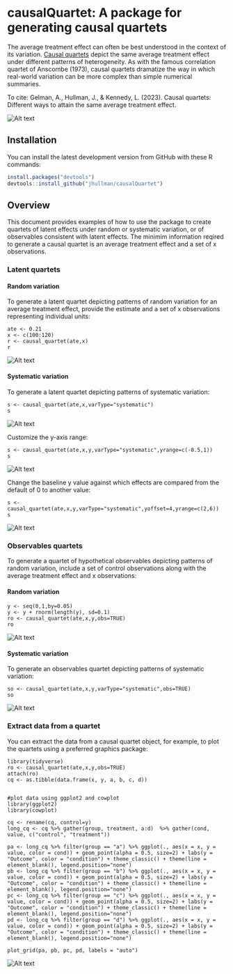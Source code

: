 # causalQuartet: A package for generating causal quartets
The average treatment effect can often be best understood in the context of its variation. <a href="http://www.stat.columbia.edu/~gelman/research/unpublished/causal_quartets.pdf">Causal quartets</a> depict the same average treatment effect under different patterns of heterogeneity. As with the famous correlation quartet of Anscombe (1973), causal quartets dramatize the way in which real-world variation can be more complex than simple numerical summaries.

To cite: Gelman, A., Hullman, J., & Kennedy, L. (2023). Causal quartets: Different ways to attain the same average treatment effect.

![Alt text](figures/latent_quartets.png?raw=true "Latent quartets with random (left) and systematic (right) variation")


## Installation

You can install the latest development version from GitHub with these R
commands:

``` r
install.packages("devtools")
devtools::install_github("jhullman/causalQuartet")
```

## Overview

This document provides examples of how to use the package to create quartets of latent effects under random or systematic variation, or of observables consistent with latent effects. The minimim information reqired to generate a causal quartet is an average treatment effect and a set of x observations.

### Latent quartets

#### Random variation
To generate a latent quartet depicting patterns of random variation for an average treatment effect, provide the estimate and a set of x observations representing individual units:

```{r}
ate <- 0.21
x <- c(100:120)
r <- causal_quartet(ate,x)
r
```
![Alt text](figures/latent_random_ate21_x100-120.png?raw=true "Latent quartet with systematic variation")

#### Systematic variation

To generate a latent quartet depicting patterns of systematic variation:

```{r}
s <- causal_quartet(ate,x,varType="systematic")
s
```
![Alt text](figures/latent_systematic_ate21_x100-120.png?raw=true "Latent quartet with systematic variation")

Customize the y-axis range:

```{r}
s <- causal_quartet(ate,x,y,varType="systematic",yrange=c(-0.5,1))
s
```
![Alt text](figures/latent_systematic_ate21_x100-120_yrange.png?raw=true "Latent quartet with systematic variation and custom yrange")

Change the baseline y value against which effects are compared from the default of 0 to another value:

```{r}
s <- causal_quartet(ate,x,y,varType="systematic",yoffset=4,yrange=c(2,6))
s
```
![Alt text](figures/latent_systematic_ate21_x100-120_yoffset4_yrange.png?raw=true "Latent quartet with systematic variation and custom yoffset and yrange")



### Observables quartets

To generate a quartet of hypothetical observables depicting patterns of random variation, include a set of control observations along with the average treatment effect and x observations:

#### Random variation

```{r}
y <- seq(0,1,by=0.05)
y <- y + rnorm(length(y), sd=0.1)
ro <- causal_quartet(ate,x,y,obs=TRUE)
ro
```
![Alt text](figures/observables_random_ate21_x100-120.png?raw=true "Observables quartet with random variation")

#### Systematic variation

To generate an observables quartet depicting patterns of systematic variation:

```{r}
so <- causal_quartet(ate,x,y,varType="systematic",obs=TRUE)
so
```

![Alt text](figures/observables_systematic_ate21_x100-120.png?raw=true "Observables quartet with systematic variation")

### Extract data from a quartet

You can extract the data from a causal quartet object, for example, to plot the quartets using a preferred graphics package:

```{r}
library(tidyverse)
ro <- causal_quartet(ate,x,y,obs=TRUE)
attach(ro)
cq <- as.tibble(data.frame(x, y, a, b, c, d))


#plot data using ggplot2 and cowplot
library(ggplot2)
library(cowplot)

cq <- rename(cq, control=y)
long_cq <- cq %>% gather(group, treatment, a:d)  %>% gather(cond, value, c("control", "treatment"))

pa <- long_cq %>% filter(group == "a") %>% ggplot(., aes(x = x, y = value, color = cond)) + geom_point(alpha = 0.5, size=2) + labs(y = "Outcome", color = "condition") + theme_classic() + theme(line = element_blank(), legend.position="none") 
pb <- long_cq %>% filter(group == "b") %>% ggplot(., aes(x = x, y = value, color = cond)) + geom_point(alpha = 0.5, size=2) + labs(y = "Outcome", color = "condition") + theme_classic() + theme(line = element_blank(), legend.position="none") 
pc <- long_cq %>% filter(group == "c") %>% ggplot(., aes(x = x, y = value, color = cond)) + geom_point(alpha = 0.5, size=2) + labs(y = "Outcome", color = "condition") + theme_classic() + theme(line = element_blank(), legend.position="none") 
pd <- long_cq %>% filter(group == "d") %>% ggplot(., aes(x = x, y = value, color = cond)) + geom_point(alpha = 0.5, size=2) + labs(y = "Outcome", color = "condition") + theme_classic() + theme(line = element_blank(), legend.position="none") 
  
plot_grid(pa, pb, pc, pd, labels = "auto")
```
![Alt text](figures/ggplot_quartet.png?raw=true "Causal quartet generated with ggplot2 and cowplot")

